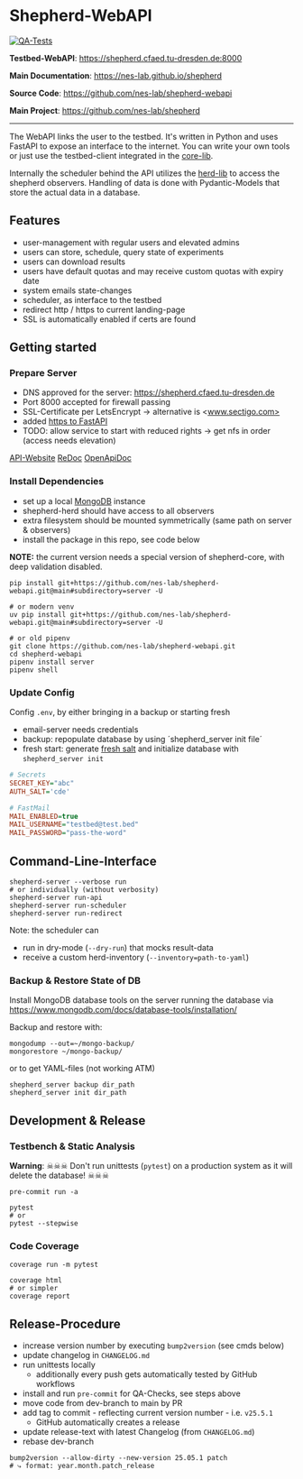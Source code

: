 # Shepherd-WebAPI

[![QA-Tests](https://github.com/nes-lab/shepherd-webapi/actions/workflows/quality_assurance.yaml/badge.svg)](https://github.com/nes-lab/shepherd-webapi/actions/workflows/quality_assurance.yaml)

**Testbed-WebAPI**: <https://shepherd.cfaed.tu-dresden.de:8000>

**Main Documentation**: <https://nes-lab.github.io/shepherd>

**Source Code**: <https://github.com/nes-lab/shepherd-webapi>

**Main Project**: <https://github.com/nes-lab/shepherd>

---

The WebAPI links the user to the testbed.
It's written in Python and uses FastAPI to expose an interface to the internet.
You can write your own tools or just use the testbed-client integrated in the [core-lib](https://pypi.org/project/shepherd_core).

Internally the scheduler behind the API utilizes the [herd-lib](https://pypi.org/project/shepherd_herd) to access the shepherd observers.
Handling of data is done with Pydantic-Models that store the actual data in a database.

## Features

- user-management with regular users and elevated admins
- users can store, schedule, query state of experiments
- users can download results
- users have default quotas and may receive custom quotas with expiry date
- system emails state-changes
- scheduler, as interface to the testbed
- redirect http / https to current landing-page
- SSL is automatically enabled if certs are found

## Getting started

### Prepare Server

- DNS approved for the server: <https://shepherd.cfaed.tu-dresden.de>
- Port 8000 accepted for firewall passing
- SSL-Certificate per LetsEncrypt -> alternative is <www.sectigo.com>
- added [https to FastAPI](https://fastapi.tiangolo.com/deployment/https/)
- TODO: allow service to start with reduced rights -> get nfs in order (access needs elevation)

[API-Website](http://127.0.0.1:8000/)
[ReDoc](http://127.0.0.1:8000/doc)
[OpenApiDoc](http://127.0.0.1:8000/doc0)

### Install Dependencies

- set up a local [MongoDB](https://www.mongodb.com/docs/manual/tutorial/install-mongodb-on-ubuntu/) instance
- shepherd-herd should have access to all observers
- extra filesystem should be mounted symmetrically (same path on server & observers)
- install the package in this repo, see code below

**NOTE:** the current version needs a special version of shepherd-core, with deep validation disabled.

```Shell
pip install git+https://github.com/nes-lab/shepherd-webapi.git@main#subdirectory=server -U

# or modern venv
uv pip install git+https://github.com/nes-lab/shepherd-webapi.git@main#subdirectory=server -U

# or old pipenv
git clone https://github.com/nes-lab/shepherd-webapi.git
cd shepherd-webapi
pipenv install server
pipenv shell
```

### Update Config

Config `.env`, by either bringing in a backup or starting fresh

- email-server needs credentials
- backup: repopulate database by using ´shepherd_server init file´
- fresh start: generate [fresh salt](https://github.com/nes-lab/shepherd-webapi/blob/main/scripts/salt_generator.py) and initialize database with `shepherd_server init`

```ini
# Secrets
SECRET_KEY="abc"
AUTH_SALT='cde'

# FastMail
MAIL_ENABLED=true
MAIL_USERNAME="testbed@test.bed"
MAIL_PASSWORD="pass-the-word"
```

## Command-Line-Interface

```Shell
shepherd-server --verbose run
# or individually (without verbosity)
shepherd-server run-api
shepherd-server run-scheduler
shepherd-server run-redirect
```

Note: the scheduler can

- run in dry-mode (`--dry-run`) that mocks result-data
- receive a custom herd-inventory (`--inventory=path-to-yaml`)

### Backup & Restore State of DB

Install MongoDB database tools on the server running the database via <https://www.mongodb.com/docs/database-tools/installation/>

Backup and restore with:

```Shell
mongodump --out=~/mongo-backup/
mongorestore ~/mongo-backup/
```

or to get YAML-files (not working ATM)

```
shepherd_server backup dir_path
shepherd_server init dir_path
```

## Development & Release

### Testbench & Static Analysis

**Warning**: ☠☠☠ Don't run unittests (`pytest`) on a production system as it will delete the database! ☠☠☠

```Shell
pre-commit run -a

pytest
# or
pytest --stepwise
```

### Code Coverage

```shell
coverage run -m pytest

coverage html
# or simpler
coverage report
```

## Release-Procedure

- increase version number by executing ``bump2version`` (see cmds below)
- update changelog in ``CHANGELOG.md``
- run unittests locally
  - additionally every push gets automatically tested by GitHub workflows
- install and run ``pre-commit`` for QA-Checks, see steps above
- move code from dev-branch to main by PR
- add tag to commit - reflecting current version number - i.e. ``v25.5.1``
  - GitHub automatically creates a release
- update release-text with latest Changelog (from `CHANGELOG.md`)
- rebase dev-branch

```Shell
bump2version --allow-dirty --new-version 25.05.1 patch
# ⤷ format: year.month.patch_release
```
